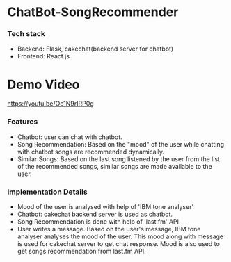 # ChatBot-SongRecommender

### Tech stack
- Backend: Flask, cakechat(backend server for chatbot)
- Frontend: React.js

# Demo Video 
https://youtu.be/Oo1N9rIRP0g

### Features

- Chatbot: user can chat with chatbot.
- Song Recommendation: Based on the "mood" of the user while chatting with chatbot songs are recommended dynamically.
- Similar Songs: Based on the last song listened by the user from the list of the recommended songs, similar songs are made available to the user.

### Implementation Details

- Mood of the user is analysed with help of 'IBM tone analyser'
- Chatbot: cakechat backend server is used as chatbot.
- Song Recommendation is done with help of 'last.fm' API
- User writes a message. Based on the user's message, IBM tone analyser analyses the mood of the user. This mood along with message is used for cakechat server to get chat response. Mood is also used to get songs recommendation from last.fm API.



